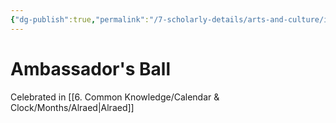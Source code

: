 ```yaml
---
{"dg-publish":true,"permalink":"/7-scholarly-details/arts-and-culture/international-festivals/ambassador-s-ball/","noteIcon":""}
---
```


# Ambassador's Ball

Celebrated in [[6. Common Knowledge/Calendar & Clock/Months/Alraed\|Alraed]] 